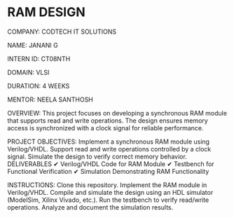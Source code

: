 # RAM DESIGN

COMPANY: CODTECH IT SOLUTIONS

NAME: JANANI G

INTERN ID: CT08NTH

DOMAIN: VLSI

DURATION: 4 WEEKS

MENTOR: NEELA SANTHOSH

OVERVIEW:
This project focuses on developing a synchronous RAM module that supports read and write operations. The design ensures memory access is synchronized with a clock signal for reliable performance.

PROJECT OBJECTIVES:
Implement a synchronous RAM module using Verilog/VHDL.
Support read and write operations controlled by a clock signal.
Simulate the design to verify correct memory behavior.
DELIVERABLES
✔ Verilog/VHDL Code for RAM Module
✔ Testbench for Functional Verification
✔ Simulation Demonstrating RAM Functionality

INSTRUCTIONS:
Clone this repository.
Implement the RAM module in Verilog/VHDL.
Compile and simulate the design using an HDL simulator (ModelSim, Xilinx Vivado, etc.).
Run the testbench to verify read/write operations.
Analyze and document the simulation results.
